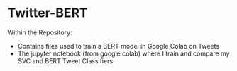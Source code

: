 # Twitter-BERT

Within the Repository:
 - Contains files used to train a BERT model in Google Colab on Tweets
 - The jupyter notebook (from google colab) where I train and compare my SVC and BERT Tweet Classifiers
